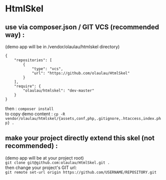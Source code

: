 # HtmlSkel
  
  
## use via composer.json / GIT VCS (recommended way) :
(demo app will be in /vendor/olaulau/htmlskel directory)  

```
{
	"repositories": [
	    {
	        "type": "vcs",
	    	"url": "https://github.com/olaulau/HtmlSkel"
		}
	],
	"require": {
		"olaulau/htmlskel": "dev-master"
	}
}
```
then : ``composer install``  
to copy demo content : ``cp -R vendor/olaulau/htmlskel/{assets,conf,php,.gitignore,.htaccess,index.php} .``


## make your project directly extend this skel (not recommended) :
(demo app will be at your project root)  
``git clone git@github.com:olaulau/HtmlSkel.git .``   
then change your project's GIT url:  
``git remote set-url origin https://github.com/USERNAME/REPOSITORY.git``    
  